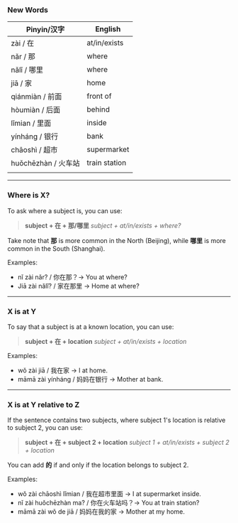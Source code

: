 ### New Words
| Pinyin/汉字        | English       |
| ---------------- | ------------- |
| zài / 在          | at/in/exists  |
| nǎr / 那          | where         |
| nǎlǐ / 哪里        | where         |
| jiā / 家          | home          |
| qiánmiàn / 前面    | front of      |
| hòumiàn / 后面     | behind        |
| lǐmian / 里面      | inside        |
| yínháng / 银行     | bank          |
| chāoshì / 超市     | supermarket   |
| huǒchēzhàn / 火车站 | train station |
|                  |               |

---
### Where is X?

To ask where a subject is, you can use:

> **subject + 在 + 那/哪里**
> *subject + at/in/exists + where?*

Take note that **那** is more common in the North (Beijing), while **哪里** is more common in the South (Shanghai).

Examples:
- nǐ zài nǎr? / 你在那？→ You at where?
- Jiā zài nǎlǐ? / 家在那里 → Home at where?

---
### X is at Y

To say that a subject is at a known location, you can use:

>**subject + 在 + location**
> *subject + at/in/exists + location*

Examples:
- wǒ zài jiā / 我在家 → I at home.
- māmā zài yínháng / 妈妈在银行 → Mother at bank. 

---
### X is at Y relative to Z

If the sentence contains two subjects, where subject 1's location is relative to subject 2, you can use:

>**subject + 在 + subject 2 + location**
> *subject 1 + at/in/exists + subject 2 + location*

You can add **的** if and only if the location belongs to subject 2.

Examples:
- wǒ zài chāoshì lǐmian / 我在超市里面 → I at supermarket inside.
- nǐ zài huǒchēzhàn ma? / 你在火车站吗？→ You at train station?
- māmā zài wǒ de jiā / 妈妈在我的家 → Mother at my home.